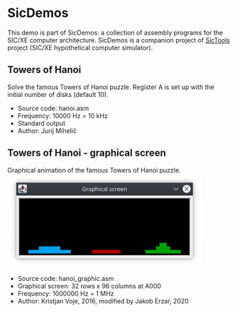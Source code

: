 # SicDemos
This demo is part of SicDemos: a collection of assembly programs for the SIC/XE computer architecture. SicDemos is a companion project of [SicTools](https://github.com/jurem/SicTools) project (SIC/XE hypothetical computer simulator).

## Towers of Hanoi
Solve the famous Towers of Hanoi puzzle. Register A is set up with the initial number of disks (default 10).
* Source code: hanoi.asm
* Frequency: 10000 Hz = 10 kHz
* Standard output
* Author: Jurij Mihelič

## Towers of Hanoi - graphical screen
Graphical animation of the famous Towers of Hanoi puzzle.
![Picture of the graphical screen and Towers of Hanoi in action](./hanoi_graphic.png)
* Source code: hanoi_graphic.asm
* Graphical screen: 32 rows x 96 columns at A000
* Frequency: 1000000 Hz = 1 MHz
* Author: Kristjan Voje, 2016, modified by Jakob Erzar, 2020
